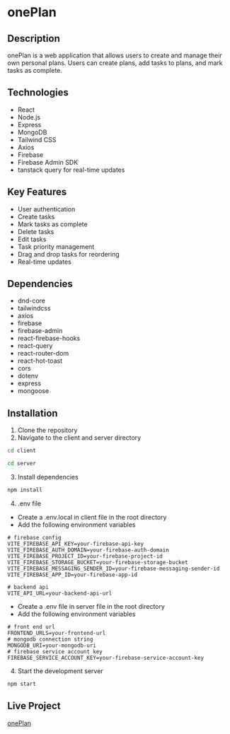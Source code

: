 # onePlan

## Description
onePlan is a web application that allows users to create and manage their own personal plans. Users can create plans, add tasks to plans, and mark tasks as complete.

## Technologies
- React
- Node.js
- Express
- MongoDB
- Tailwind CSS
- Axios
- Firebase
- Firebase Admin SDK
- tanstack query for real-time updates

## Key Features
- User authentication
- Create tasks
- Mark tasks as complete
- Delete tasks
- Edit tasks
- Task priority management
- Drag and drop tasks for reordering
- Real-time updates

## Dependencies
- dnd-core
- tailwindcss
- axios
- firebase
- firebase-admin
- react-firebase-hooks
- react-query
- react-router-dom
- react-hot-toast
- cors
- dotenv
- express
- mongoose

## Installation
1. Clone the repository
2. Navigate to the client and server directory
```bash
cd client
```
```bash
cd server
```
3. Install dependencies
```bash
npm install
```
4. .env file
- Create a .env.local in client file in the root directory
- Add the following environment variables
```
# firebase config 
VITE_FIREBASE_API_KEY=your-firebase-api-key
VITE_FIREBASE_AUTH_DOMAIN=your-firebase-auth-domain
VITE_FIREBASE_PROJECT_ID=your-firebase-project-id
VITE_FIREBASE_STORAGE_BUCKET=your-firebase-storage-bucket
VITE_FIREBASE_MESSAGING_SENDER_ID=your-firebase-messaging-sender-id
VITE_FIREBASE_APP_ID=your-firebase-app-id

# backend api
VITE_API_URL=your-backend-api-url
```
- Create a .env file in server file in the root directory
- Add the following environment variables
```
# front end url
FRONTEND_URLS=your-frontend-url
# mongodb connection string
MONGODB_URI=your-mongodb-uri
# firebase service account key
FIREBASE_SERVICE_ACCOUNT_KEY=your-firebase-service-account-key
```
4. Start the development server
```bash
npm start
```
## Live Project
[onePlan](https://oneplan-amirulkanak.web.app/)